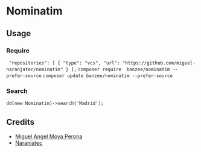 # Nominatim

## Usage

### Require
`
"repositories": [
    {
        "type": "vcs",
        "url": "https://github.com/miguel-naranjatec/nominatim"
    }
],`
`composer require  banzee/nominatim --prefer-source`
`composer update banzee/nominatim --prefer-source`

### Search

`dd(new Nominatim)->search('Madrid');`

## Credits

- [Miguel Angel Moya Perona](https://banzee.net)
- [Naranjatec](https://naranjatec.com)
